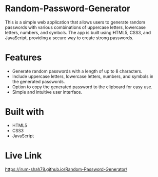 # Random-Password-Generator
This is a simple web application that allows users to generate random passwords with various combinations of uppercase letters, lowercase letters, numbers, and symbols. The app is built using HTML5, CSS3, and JavaScript, providing a secure way to create strong passwords.

# Features
-  Generate random passwords with a length of up to 8 characters.
-  Include uppercase letters, lowercase letters, numbers, and symbols in the generated passwords.
-  Option to copy the generated password to the clipboard for easy use.
-  Simple and intuitive user interface.

# Built with
-  HTML5
-  CSS3
-  JavaScript

# Live Link
https://irum-shah78.github.io/Random-Password-Generator/